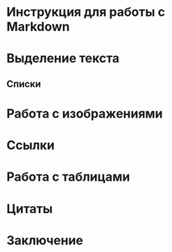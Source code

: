 # Инструкция для работы с Markdown

# Выделение текста

## Списки

# Работа с изображениями

# Ссылки

# Работа с таблицами

# Цитаты

# Заключение